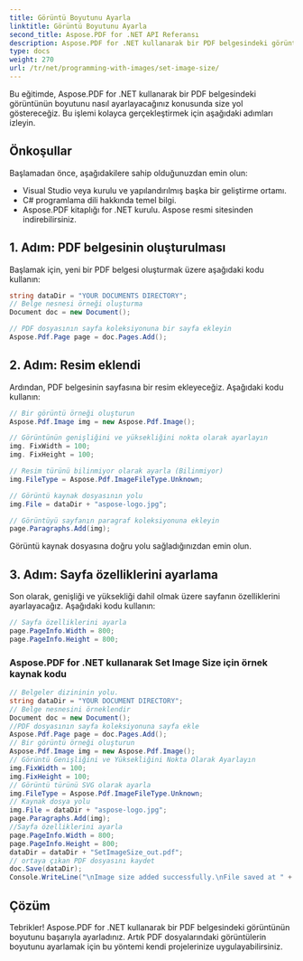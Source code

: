 ```yaml
---
title: Görüntü Boyutunu Ayarla
linktitle: Görüntü Boyutunu Ayarla
second_title: Aspose.PDF for .NET API Referansı
description: Aspose.PDF for .NET kullanarak bir PDF belgesindeki görüntünün boyutunu ayarlamak için adım adım kılavuz.
type: docs
weight: 270
url: /tr/net/programming-with-images/set-image-size/
---
```


Bu eğitimde, Aspose.PDF for .NET kullanarak bir PDF belgesindeki görüntünün boyutunu nasıl ayarlayacağınız konusunda size yol göstereceğiz. Bu işlemi kolayca gerçekleştirmek için aşağıdaki adımları izleyin.

## Önkoşullar

Başlamadan önce, aşağıdakilere sahip olduğunuzdan emin olun:

- Visual Studio veya kurulu ve yapılandırılmış başka bir geliştirme ortamı.
- C# programlama dili hakkında temel bilgi.
- Aspose.PDF kitaplığı for .NET kurulu. Aspose resmi sitesinden indirebilirsiniz.

## 1. Adım: PDF belgesinin oluşturulması

Başlamak için, yeni bir PDF belgesi oluşturmak üzere aşağıdaki kodu kullanın:

```csharp
string dataDir = "YOUR DOCUMENTS DIRECTORY";
// Belge nesnesi örneği oluşturma
Document doc = new Document();

// PDF dosyasının sayfa koleksiyonuna bir sayfa ekleyin
Aspose.Pdf.Page page = doc.Pages.Add();
```

## 2. Adım: Resim eklendi

Ardından, PDF belgesinin sayfasına bir resim ekleyeceğiz. Aşağıdaki kodu kullanın:

```csharp
// Bir görüntü örneği oluşturun
Aspose.Pdf.Image img = new Aspose.Pdf.Image();

// Görüntünün genişliğini ve yüksekliğini nokta olarak ayarlayın
img. FixWidth = 100;
img. FixHeight = 100;

// Resim türünü bilinmiyor olarak ayarla (Bilinmiyor)
img.FileType = Aspose.Pdf.ImageFileType.Unknown;

// Görüntü kaynak dosyasının yolu
img.File = dataDir + "aspose-logo.jpg";

// Görüntüyü sayfanın paragraf koleksiyonuna ekleyin
page.Paragraphs.Add(img);
```

Görüntü kaynak dosyasına doğru yolu sağladığınızdan emin olun.

## 3. Adım: Sayfa özelliklerini ayarlama

Son olarak, genişliği ve yüksekliği dahil olmak üzere sayfanın özelliklerini ayarlayacağız. Aşağıdaki kodu kullanın:

```csharp
// Sayfa özelliklerini ayarla
page.PageInfo.Width = 800;
page.PageInfo.Height = 800;
```

### Aspose.PDF for .NET kullanarak Set Image Size için örnek kaynak kodu 
```csharp
// Belgeler dizininin yolu.
string dataDir = "YOUR DOCUMENT DIRECTORY";
// Belge nesnesini örneklendir
Document doc = new Document();
//PDF dosyasının sayfa koleksiyonuna sayfa ekle
Aspose.Pdf.Page page = doc.Pages.Add();
// Bir görüntü örneği oluşturun
Aspose.Pdf.Image img = new Aspose.Pdf.Image();
// Görüntü Genişliğini ve Yüksekliğini Nokta Olarak Ayarlayın
img.FixWidth = 100;
img.FixHeight = 100;
// Görüntü türünü SVG olarak ayarla
img.FileType = Aspose.Pdf.ImageFileType.Unknown;
// Kaynak dosya yolu
img.File = dataDir + "aspose-logo.jpg";
page.Paragraphs.Add(img);
//Sayfa özelliklerini ayarla
page.PageInfo.Width = 800;
page.PageInfo.Height = 800;
dataDir = dataDir + "SetImageSize_out.pdf";
// ortaya çıkan PDF dosyasını kaydet
doc.Save(dataDir);
Console.WriteLine("\nImage size added successfully.\nFile saved at " + dataDir);
```

## Çözüm

Tebrikler! Aspose.PDF for .NET kullanarak bir PDF belgesindeki görüntünün boyutunu başarıyla ayarladınız. Artık PDF dosyalarındaki görüntülerin boyutunu ayarlamak için bu yöntemi kendi projelerinize uygulayabilirsiniz.